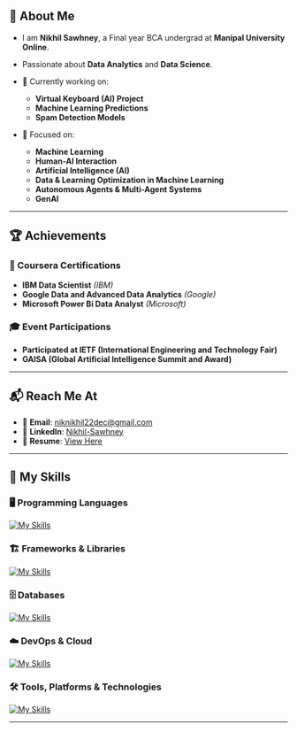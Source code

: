 ## 🧠 About Me  
- I am **Nikhil Sawhney**, a Final year BCA undergrad at **Manipal University Online**.  
- Passionate about **Data Analytics** and **Data Science**.  
- 🚀 Currently working on:  
  - **Virtual Keyboard (AI) Project**  
  - **Machine Learning Predictions**  
  - **Spam Detection Models**  

- 🔬 Focused on:  
  - **Machine Learning**  
  - **Human-AI Interaction**  
  - **Artificial Intelligence (AI)**  
  - **Data & Learning Optimization in Machine Learning**  
  - **Autonomous Agents & Multi-Agent Systems**  
  - **GenAI**  

---

## 🏆 Achievements  

### 🚀 Coursera Certifications  
- **IBM Data Scientist** *(IBM)*  
- **Google Data and Advanced Data Analytics** *(Google)*  
- **Microsoft Power Bi Data Analyst** *(Microsoft)*  

### 🎓 Event Participations  
- **Participated at IETF (International Engineering and Technology Fair)**  
- **GAISA (Global Artificial Intelligence Summit and Award)**  


---

## 📬 Reach Me At  
- 📧 **Email**: niknikhil22dec@gmail.com  
- 💼 **LinkedIn**: [Nikhil-Sawhney](www.linkedin.com/in/nikhil-sawhney-3661661a7)  
- 📄 **Resume**: [View Here](https://drive.google.com/file/d/1tBpljVY60nBDlJIaRSqsemSnZCTziArn/view?usp=drive_link)  

---

## 🚀 My Skills

### 🖥️ Programming Languages
[![My Skills](https://skillicons.dev/icons?i=py,aws,azure,c,java)](https://skillicons.dev)

### 🏗️ Frameworks & Libraries
[![My Skills](https://skillicons.dev/icons?i=pytorch,sklearn,opencv,django,redux)](https://skillicons.dev)

### 🗄️ Databases
[![My Skills](https://skillicons.dev/icons?i=mysql,sqlite,mongodb)](https://skillicons.dev)

### ☁️ DevOps & Cloud
[![My Skills](https://skillicons.dev/icons?i=kubernetes,aws)](https://skillicons.dev)

### 🛠️ Tools, Platforms & Technologies
[![My Skills](https://skillicons.dev/icons?i=git,github,gitlab,raspberrypi,anaconda,vscode,visualstudio,pycharm)](https://skillicons.dev)

---
